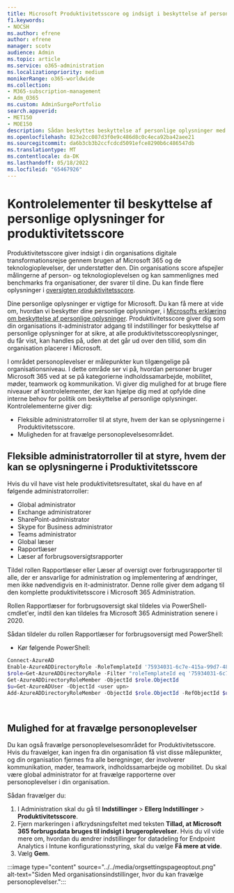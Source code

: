 ```yaml
---
title: Microsoft Produktivitetsscore og indsigt i beskyttelse af personlige oplysninger
f1.keywords:
- NOCSH
ms.author: efrene
author: efrene
manager: scotv
audience: Admin
ms.topic: article
ms.service: o365-administration
ms.localizationpriority: medium
monikerRange: o365-worldwide
ms.collection:
- M365-subscription-management
- Adm_O365
ms.custom: AdminSurgePortfolio
search.appverid:
- MET150
- MOE150
description: Sådan beskyttes beskyttelse af personlige oplysninger med produktivitetsscoren.
ms.openlocfilehash: 823e2cc087d3f0e9c486d8c0c4eca92ba42aee21
ms.sourcegitcommit: da6b3cb3b2ccfcdcd5091efce8290b6c486547db
ms.translationtype: MT
ms.contentlocale: da-DK
ms.lasthandoff: 05/18/2022
ms.locfileid: "65467926"
---
```

# <a name="privacy-controls-for-productivity-score"></a>Kontrolelementer til beskyttelse af personlige oplysninger for produktivitetsscore

Produktivitetsscore giver indsigt i din organisations digitale transformationsrejse gennem brugen af Microsoft 365 og de teknologioplevelser, der understøtter den.  Din organisations score afspejler målingerne af person- og teknologioplevelsen og kan sammenlignes med benchmarks fra organisationer, der svarer til dine. Du kan finde flere oplysninger i [oversigten produktivitetsscore](productivity-score.md).

Dine personlige oplysninger er vigtige for Microsoft. Du kan få mere at vide om, hvordan vi beskytter dine personlige oplysninger, i [Microsofts erklæring om beskyttelse af personlige oplysninger](https://privacy.microsoft.com/privacystatement). Produktivitetsscore giver dig som din organisations it-administrator adgang til indstillinger for beskyttelse af personlige oplysninger for at sikre, at alle produktivitetsscoreoplysninger, du får vist, kan handles på, uden at det går ud over den tillid, som din organisation placerer i Microsoft.

I området personoplevelser er målepunkter kun tilgængelige på organisationsniveau. I dette område ser vi på, hvordan personer bruger Microsoft 365 ved at se på kategorierne indholdssamarbejde, mobilitet, møder, teamwork og kommunikation. Vi giver dig mulighed for at bruge flere niveauer af kontrolelementer, der kan hjælpe dig med at opfylde dine interne behov for politik om beskyttelse af personlige oplysninger.
Kontrolelementerne giver dig:

- Fleksible administratorroller til at styre, hvem der kan se oplysningerne i Produktivitetsscore.
- Muligheden for at fravælge personoplevelsesområdet.

## <a name="flexible-admin-roles-to-control-who-can-see-the-information-in-productivity-score"></a>Fleksible administratorroller til at styre, hvem der kan se oplysningerne i Produktivitetsscore

Hvis du vil have vist hele produktivitetsresultatet, skal du have en af følgende administratorroller:

- Global administrator
- Exchange administratorer
- SharePoint-administrator
- Skype for Business administrator
- Teams administrator
- Global læser
- Rapportlæser
- Læser af forbrugsoversigtsrapporter

Tildel rollen Rapportlæser eller Læser af oversigt over forbrugsrapporter til alle, der er ansvarlige for administration og implementering af ændringer, men ikke nødvendigvis en it-administrator. Denne rolle giver dem adgang til den komplette produktivitetsscore i Microsoft 365 Administration.

Rollen Rapportlæser for forbrugsoversigt skal tildeles via PowerShell-cmdlet'er, indtil den kan tildeles fra Microsoft 365 Administration senere i 2020.

Sådan tildeler du rollen Rapportlæser for forbrugsoversigt med PowerShell:

- Kør følgende PowerShell:

```powershell
Connect-AzureAD
Enable-AzureADDirectoryRole -RoleTemplateId '75934031-6c7e-415a-99d7-48dbd49e875e'
$role=Get-AzureADDirectoryRole -Filter "roleTemplateId eq '75934031-6c7e-415a-99d7-48dbd49e875e'"
Get-AzureADDirectoryRoleMember -ObjectId $role.ObjectId
$u=Get-AzureADUser -ObjectId <user upn>
Add-AzureADDirectoryRoleMember -ObjectId $role.ObjectId -RefObjectId $u.ObjectId
```

</br>


## <a name="capability-to-opt-out-of-people-experiences"></a>Mulighed for at fravælge personoplevelser

Du kan også fravælge personoplevelsesområdet for Produktivitetsscore. Hvis du fravælger, kan ingen fra din organisation få vist disse målepunkter, og din organisation fjernes fra alle beregninger, der involverer kommunikation, møder, teamwork, indholdssamarbejde og mobilitet. Du skal være global administrator for at fravælge rapporterne over personoplevelser i din organisation.

Sådan fravælger du:

1. I Administration skal du gå til **Indstillinger**  >   **Ellerg Indstillinger** >  **Produktivitetsscore**.
2. Fjern markeringen i afkrydsningsfeltet med teksten **Tillad, at Microsoft 365 forbrugsdata bruges til indsigt i brugeroplevelser**. Hvis du vil vide mere om, hvordan du ændrer indstillinger for datadeling for Endpoint Analytics i Intune konfigurationsstyring, skal du vælge **Få mere at vide**.
3. Vælg  **Gem**.

:::image type="content" source="../../media/orgsettingspageoptout.png" alt-text="Siden Med organisationsindstillinger, hvor du kan fravælge personoplevelser.":::
